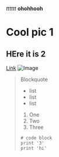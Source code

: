 *tttttt*
**ohohhooh**
# Cool pic 1
## HEre it is 2 
[Link](http://google.com)
![Image](https://th.bing.com/th/id/R.3d88a927f8529dcba03364b09d98adbe?rik=JYmQaMVSULpYQg&riu=http%3a%2f%2fthewowstyle.com%2fwp-content%2fuploads%2f2015%2f01%2fnature-images.jpg&ehk=BNPsuSOUR7ATZ3EpRwxx1xFl7LUbO3tYlu1wFLCBrCE%3d&risl=&pid=ImgRaw&r=0)
> Blockquote
> * list
> * list
> * list
> 1. One
> 2. Two
> 3. Three
> ```
> # code block
> print '3'
> print 'hi' 
> ```
